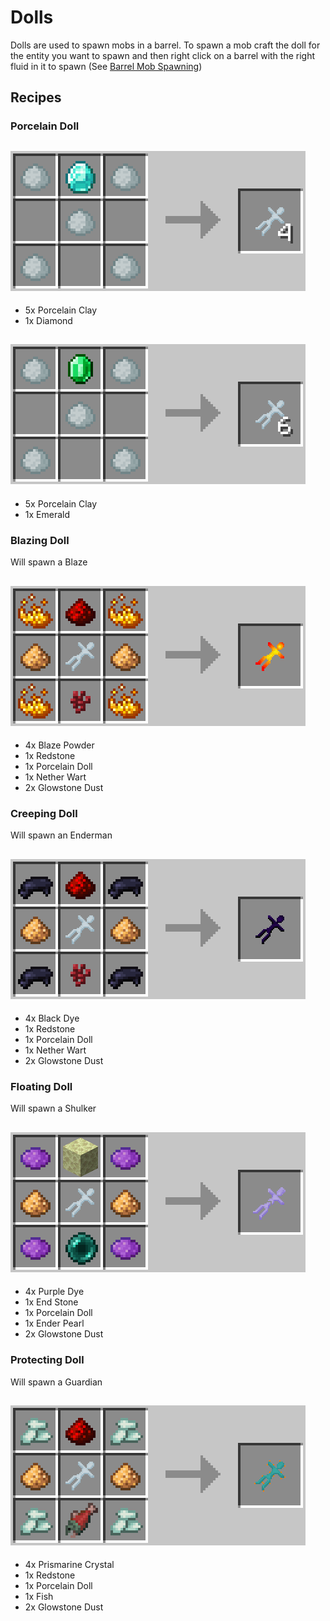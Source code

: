 Dolls
=====
Dolls are used to spawn mobs in a barrel. To spawn a mob craft the doll for the entity you want to spawn and then right click on a barrel with the right fluid in it to spawn (See [Barrel Mob Spawning])

Recipes
-------
### Porcelain Doll
![](images/recipes/doll_x4.png)
---
- 5x Porcelain Clay
- 1x Diamond

![](images/recipes/doll_x6.png)
---
- 5x Porcelain Clay
- 1x Emerald

### Blazing Doll
Will spawn a Blaze

![](images/recipes/doll_blaze.png)
---
- 4x Blaze Powder
- 1x Redstone
- 1x Porcelain Doll
- 1x Nether Wart
- 2x Glowstone Dust

### Creeping Doll
Will spawn an Enderman

![](images/recipes/doll_enderman.png)
---
- 4x Black Dye
- 1x Redstone
- 1x Porcelain Doll
- 1x Nether Wart
- 2x Glowstone Dust

### Floating Doll
Will spawn a Shulker

![](images/recipes/doll_shulker.png)
---
- 4x Purple Dye
- 1x End Stone
- 1x Porcelain Doll
- 1x Ender Pearl
- 2x Glowstone Dust

### Protecting Doll
Will spawn a Guardian

![](images/recipes/doll_guardian.png)
--
- 4x Prismarine Crystal
- 1x Redstone
- 1x Porcelain Doll
- 1x Fish
- 2x Glowstone Dust

[Barrel Mob Spawning]: barrel.md/#mob-spawning